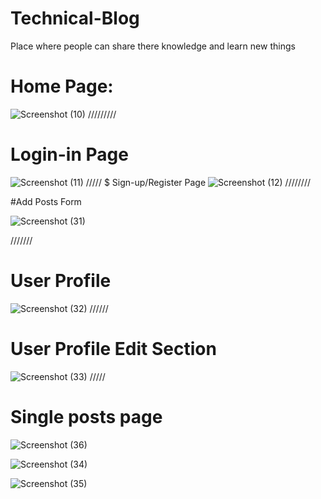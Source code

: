 # Technical-Blog
Place where people can share there knowledge and learn new things
 
 
 # Home Page:
![Screenshot (10)](https://user-images.githubusercontent.com/61315497/86051182-a2e24f80-ba72-11ea-855c-fd555fb64b17.png)
/////////
# Login-in Page
![Screenshot (11)](https://user-images.githubusercontent.com/61315497/86051219-b42b5c00-ba72-11ea-8891-e82bde3d3f56.png)
/////
$ Sign-up/Register Page
![Screenshot (12)](https://user-images.githubusercontent.com/61315497/86051260-c3120e80-ba72-11ea-9755-5250f8b22018.png)
////////

#Add Posts Form 

![Screenshot (31)](https://user-images.githubusercontent.com/61315497/86051328-dc1abf80-ba72-11ea-93d8-dcc36875bb0a.png)

///////

# User Profile
![Screenshot (32)](https://user-images.githubusercontent.com/61315497/86051358-e76deb00-ba72-11ea-8eab-ab9e47fdea6e.png)
//////
# User Profile Edit Section 
![Screenshot (33)](https://user-images.githubusercontent.com/61315497/86051444-0c625e00-ba73-11ea-8321-1d3a8aff0808.png)
/////
# Single posts page

![Screenshot (36)](https://user-images.githubusercontent.com/61315497/86051500-22701e80-ba73-11ea-8ab0-8b91a9e2b374.png)

![Screenshot (34)](https://user-images.githubusercontent.com/61315497/86051496-20a65b00-ba73-11ea-9972-4e8db1da57d3.png)

![Screenshot (35)](https://user-images.githubusercontent.com/61315497/86051498-21d78800-ba73-11ea-8d71-e23629f3c4c3.png)
 
 
